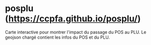 # posplu (https://ccpfa.github.io/posplu/)
Carte interactive pour montrer l'impact du passage du POS au PLU.
Le geojson chargé contient les infos du POS et du PLU.

